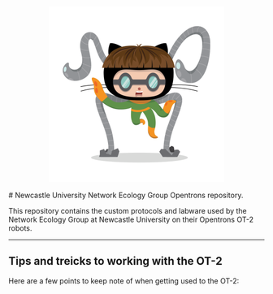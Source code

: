 <p align="center">
<img src="https://github.com/NewcastleUni-NetworkEcologyGroup/Opentrons/blob/master/images/droctocat.png">
</p>
# Newcastle University Network Ecology Group Opentrons repository.

This repository contains the custom protocols and labware used by the Network Ecology Group at Newcastle University on their Opentrons OT-2 robots.
***

## Tips and treicks to working with the OT-2
Here are a few points to keep note of when getting used to the OT-2: